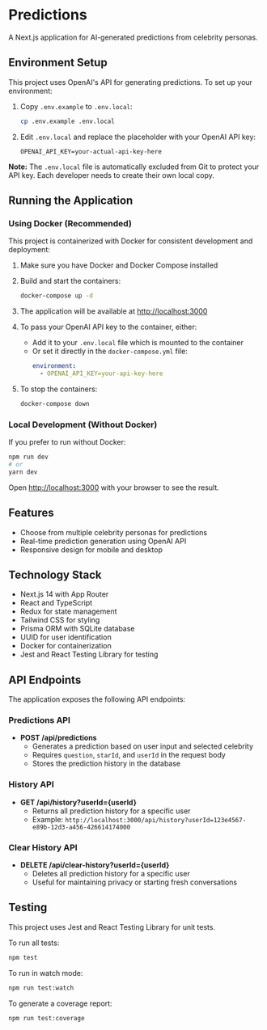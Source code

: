 # Predictions

A Next.js application for AI-generated predictions from celebrity personas.

## Environment Setup

This project uses OpenAI's API for generating predictions. To set up your environment:

1. Copy `.env.example` to `.env.local`:

   ```bash
   cp .env.example .env.local
   ```

2. Edit `.env.local` and replace the placeholder with your OpenAI API key:

   ```
   OPENAI_API_KEY=your-actual-api-key-here
   ```

**Note:** The `.env.local` file is automatically excluded from Git to protect your API key. Each developer needs to create their own local copy.

## Running the Application

### Using Docker (Recommended)

This project is containerized with Docker for consistent development and deployment:

1. Make sure you have Docker and Docker Compose installed
2. Build and start the containers:

   ```bash
   docker-compose up -d
   ```

3. The application will be available at [http://localhost:3000](http://localhost:3000)

4. To pass your OpenAI API key to the container, either:

   - Add it to your `.env.local` file which is mounted to the container
   - Or set it directly in the `docker-compose.yml` file:
     ```yaml
     environment:
       - OPENAI_API_KEY=your-api-key-here
     ```

5. To stop the containers:

   ```bash
   docker-compose down
   ```

### Local Development (Without Docker)

If you prefer to run without Docker:

```bash
npm run dev
# or
yarn dev
```

Open [http://localhost:3000](http://localhost:3000) with your browser to see the result.

## Features

- Choose from multiple celebrity personas for predictions
- Real-time prediction generation using OpenAI API
- Responsive design for mobile and desktop

## Technology Stack

- Next.js 14 with App Router
- React and TypeScript
- Redux for state management
- Tailwind CSS for styling
- Prisma ORM with SQLite database
- UUID for user identification
- Docker for containerization
- Jest and React Testing Library for testing

## API Endpoints

The application exposes the following API endpoints:

### Predictions API

- **POST /api/predictions**
  - Generates a prediction based on user input and selected celebrity
  - Requires `question`, `starId`, and `userId` in the request body
  - Stores the prediction history in the database

### History API

- **GET /api/history?userId={userId}**
  - Returns all prediction history for a specific user
  - Example: `http://localhost:3000/api/history?userId=123e4567-e89b-12d3-a456-426614174000`

### Clear History API

- **DELETE /api/clear-history?userId={userId}**
  - Deletes all prediction history for a specific user
  - Useful for maintaining privacy or starting fresh conversations

## Testing

This project uses Jest and React Testing Library for unit tests.

To run all tests:

```bash
npm test
```

To run in watch mode:

```bash
npm run test:watch
```

To generate a coverage report:

```bash
npm run test:coverage
```

